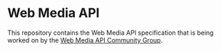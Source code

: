 # Web Media API

This repository contains the Web Media API specification that is being worked on by the [Web Media API Community Group](https://www.w3.org/community/webmediaapi).
